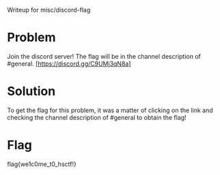 Writeup for misc/discord-flag

# Problem
Join the discord server! The flag will be in the channel description of #general. [https://discord.gg/C9UMj3qN8a]

# Solution
To get the flag for this problem, it was a matter of clicking on the link and checking the channel description of #general to obtain the flag!

# Flag
flag{we1c0me_t0_hsctf!}
